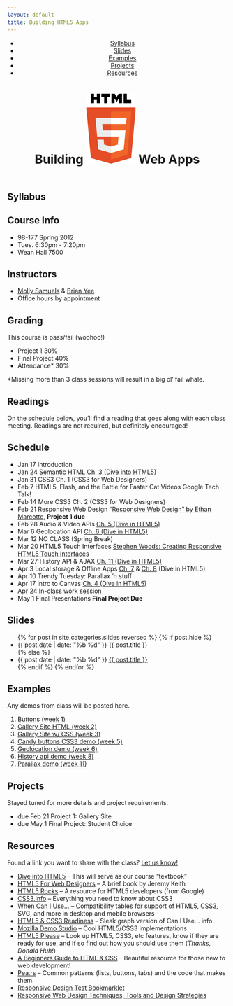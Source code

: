 ```yaml
---
layout: default
title: Building HTML5 Apps
---
```


<header>
  <nav>
    <ul>
      <li><a href="#syllabus">Syllabus</a></li>
      <li><a href="#slides">Slides</a></li>
      <li><a href="#examples">Examples</a></li>
      <li><a href="#projects">Projects</a></li>
      <li><a href="#resources">Resources</a></li>
    </ul>
  </nav>
  <h1>
    Building
    <img class="html5-logo" src="/img/html5_logo.jpg" alt="HTML5" />
    Web Apps
  </h1>
</header>

<section id="syllabus">
  <div class="container">  
    <h1>Syllabus</h1>
    <h2>Course Info</h2> 
    <ul class="info">
      <li>98-177 Spring 2012</li>
      <li>Tues. 6:30pm - 7:20pm</li>
      <li>Wean Hall 7500</li>
    </ul>
    <h2>Instructors</h2>
    <ul class="info">
      <li><a href="mailto:msamuels@cmu.edu">Molly Samuels</a> &amp; <a href="mailto:brian.a.yee+bh5a@gmail.com">Brian Yee</a></li>
      <li>Office hours by appointment</li>
    </ul>
    <h2>Grading</h2>
    <p>This course is pass/fail (woohoo!)</p>
    <ul class="grading">
      <li><label>Project 1</label> 30%</li>
      <li><label>Final Project</label> 40%</li>
      <li><label>Attendance*</label> 30%</li>
    </ul>
    <p class="footnote">*Missing more than 3 class sessions will result in a big ol&#146; fail whale.</p>
    <h2>Readings</h2>
    <p>On the schedule below, you&#146;ll find a reading that goes along with each class meeting. Readings are not required, but definitely encouraged!</p>
    <h2>Schedule</h2>
    <ul class="card-list">
      <li>
        <label>Jan 17</label>
        <span class="topic">Introduction</span>
        <span class="work"></span>
      </li>
      <li>
        <label>Jan 24</label>
        <span class="topic">Semantic HTML</span>
        <span class="work"><a class="external" href="http://diveintohtml5.info/semantics.html" target="_blank">Ch. 3 (Dive into HTML5)</a></span>
      </li>
      <li>
        <label>Jan 31</label>
        <span class="topic">CSS3</span>
        <span class="work">Ch. 1 (CSS3 for Web Designers)</span>
      </li>
      <li>
        <label>Feb 7</label>
        <span class="topic">HTML5, Flash, and the Battle for Faster Cat Videos</span>
        <span class="work">Google Tech Talk!</span>
      </li>
      <li>
        <label>Feb 14</label>
        <span class="topic">More CSS3</span>
        <span class="work">Ch. 2 (CSS3 for Web Designers)</span>
      </li>
      <li>
        <label>Feb 21</label>
        <span class="topic">Responsive Web Design</span>
        <span class="work"><a class="external" href="http://www.alistapart.com/articles/responsive-web-design/" target="_blank">&#147;Responsive Web Design&#148; by Ethan Marcotte</a>, 
        <strong>Project 1 due</strong>
        </span>
      </li>
      <li>
        <label>Feb 28</label>
        <span class="topic">Audio &amp; Video APIs</span>
        <span class="work"><a class="external" href="http://diveintohtml5.info/video.html" target="_blank">Ch. 5 (Dive in HTML5)</a></span>
      </li>
      <li>
        <label>Mar 6</label>
        <span class="topic">Geolocation API</span>
        <span class="work"><a class="external" href="http://diveintohtml5.info/geolocation.html" target="_blank">Ch. 6 (Dive in HTML5)</a></span>
      </li>
      <li class="unreleased">
        <label>Mar 12</label>
        <span class="topic">NO CLASS</span>
        <span class="work">(Spring Break)</span>
      </li>
      <li>
        <label>Mar 20</label>
        <span class="topic">HTML5 Touch Interfaces</span>
        <span class="work"><a class="external" href="http://www.youtube.com/watch?v=lcD9CF0bxyk" target="_blank">Stephen Woods: Creating Responsive HTML5 Touch Interfaces</a></span>
      </li>
      <li>
        <label>Mar 27</label>
        <span class="topic">History API &amp; AJAX</span>
        <span class="work"><a class="external" href="http://diveintohtml5.info/history.html" target="_blank">Ch. 11 (Dive in HTML5)</a></span>
      </li>
      <li>
        <label>Apr 3</label>
        <span class="topic">Local storage &amp; Offline Apps</span>
        <span class="work"><a class="external" href="http://diveintohtml5.info/storage.html" target="_blank">Ch. 7</a> &amp; <a class="external" href="http://diveintohtml5.info/offline.html" target="_blank">Ch. 8</a> (Dive in HTML5)</span>
      </li>
      <li>
        <label>Apr 10</label>
        <span class="topic">Trendy Tuesday: Parallax &#146;n stuff</span>
        <span class="work"></span>
      </li>
      <li>
        <label>Apr 17</label>
        <span class="topic">Intro to Canvas</span>
        <span class="work"><a class="external" href="http://diveintohtml5.info/canvas.html" target="_blank">Ch. 4 (Dive in HTML5)</a></span>
      </li>
      <li>
        <label>Apr 24</label>
        <span class="topic">In-class work session</span>
        <span class="work"></span>
      </li>
      <li>
        <label>May 1</label>
        <span class="topic">Final Presentations</span>
        <span class="work"><strong>Final Project Due</strong></span>
      </li>
    </ul>
  </div>
</section>

<section id="slides">
  <div class="container">
    <h1>Slides</h1>
    <ul class="card-list">
    {% for post in site.categories.slides reversed %}
      {% if post.hide %}
      <li class="unreleased">
        <label>{{ post.date | date: "%b %d" }}</label>
        <span class="topic">{{ post.title }}</span>
      </li>
      {% else %}
      <li>
        <label>{{ post.date | date: "%b %d" }}</label>
        <a href="{{ post.url }}" class="topic">{{ post.title }}</a>
      </li>
      {% endif %}
    {% endfor %}
    </ul>
  </div>
</section>

<section id="examples">
  <div class="container">
    <h1>Examples</h1>
    <p>Any demos from class will be posted here.</p>
    <ol class="card-list">
      <li><a href="/examples/buttons">Buttons (week 1)</a></li>
      <li><a href="/files/gallery.zip">Gallery Site HTML (week 2)</a></li>
      <li><a href="/files/gallery-week3.zip">Gallery Site w/ CSS (week 3)</a></li>
      <li><a href="/files/candy.html">Candy buttons CSS3 demo (week 5)</a></li>
      <li><a href="/files/geo-demo">Geolocation demo (week 6)</a></li>
      <li><a href="http://diveintohtml5.info/examples/history/adagio.html">History api demo (week 8)</a></li>
      <li><a href="/files/parallax">Parallax demo (week 11)</a></li>
    </ol>
  </div>
</section>

<section id="projects">
  <div class="container">
    <h1>Projects</h1>
    <p>Stayed tuned for more details and project requirements.</p>
    <ul class="card-list">
      <li>
        <label>due Feb 21</label>
        <span class="topic">Project 1: Gallery Site</span>
      </li>
      <li>
        <label>due May 1</label>
        <span class="topic">Final Project: Student Choice</span>
      </li>
    </ul>
  </div>
</section>

<section id="resources">
  <div class="container">
    <h1>Resources</h1>
    <p>Found a link you want to share with the class? <a href="mailto:msamuels@cmu.edu">Let us know!</a></p>
    <ul class="card-list">
      <li>
        <a href="http://diveintohtml5.info" target="_blank">Dive into HTML5</a> &ndash; This will serve as our course &#147;textbook&#148;
      </li>
      <li>
        <a href="http://html5forwebdesigners.com" target="_blank">HTML5 For Web Designers</a> &ndash; A brief book by Jeremy Keith
      </li>
      <li>
        <a href="http://www.html5rocks.com/en/" target="_blank">HTML5 Rocks</a> &ndash; A resource for HTML5 developers (from Google)
      </li>
      <li>
        <a href="http://css3.info" target="_blank">CSS3.info</a> &ndash; Everything you need to know about CSS3
      </li>
      <li>
        <a href="http://caniuse.com/" target="_blank">When Can I Use...</a> &ndash; Compatibility tables for support of HTML5, CSS3, SVG, and more in desktop and mobile browsers
      </li>
      <li>
        <a href="http://html5readiness.com" target="_blank">HTML5 &amp; CSS3 Readiness</a> &ndash; Sleak graph version of Can I Use... info
      </li>
      <li>
        <a href="https://developer.mozilla.org/en-US/demos/tag/tech:html5/" target="_blank">Mozilla Demo Studio</a> &ndash; Cool HTML5/CSS3 implementations
      </li>
      <li>
        <a href="http://html5please.us/" target="_blank">HTML5 Please</a> &ndash; Look up HTML5, CSS3, etc features, know if they are ready for use, and if so find out how you should use them (<em>Thanks, Donald Huh!</em>)
      </li>
      <li>
        <a href="http://learn.shayhowe.com/html-css/terminology-syntax-intro/" target="_blank">A Beginners Guide to HTML &amp; CSS</a> &ndash; Beautiful resource for those new to web development!
      </li>
      <li><a href="http://pea.rs/" target="_blank">Pea.rs</a> &ndash; Common patterns (lists, buttons, tabs) and the code that makes them.</li>  
      <li><a href="http://www.benjaminkeen.com/misc/bricss/" target="_blank">Responsive Design Test Bookmarklet</a></li>
      <li><a href="http://www.smashingmagazine.com/2011/07/22/responsive-web-design-techniques-tools-and-design-strategies/" target="_blank">Responsive Web Design Techniques, Tools and Design Strategies</a></li>
    </ul>
  </div>
</section>